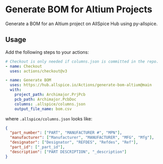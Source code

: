 # Generate BOM for Altium Projects

Generate a BOM for an Altium project on AllSpice Hub using py-allspice.

## Usage

Add the following steps to your actions:

```yaml
# Checkout is only needed if columns.json is committed in the repo.
- name: Checkout
  uses: actions/checkout@v3

- name: Generate BOM
  uses: https://hub.allspice.io/Actions/generate-bom-altium@main
  with:
    project_path: Archimajor.PrjPcb
    pcb_path: Archimajor.PcbDoc
    columns: .allspice/columns.json
    output_file_name: bom.csv
```

where `.allspice/columns.json` looks like:

```json
{
  "part_number": ["PART", "MANUFACTURER #", "MPN"],
  "manufacturer": ["Manufacturer", "MANUFACTURER", "MFG", "Mfg"],
  "designator": ["Designator", "REFDES", "Refdes", "Ref"],
  "part_id": ["_part_id"],
  "description": ["PART DESCRIPTION", "_description"]
}
```
